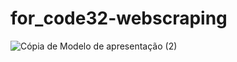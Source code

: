 # for_code32-webscraping
![Cópia de Modelo de apresentação (2)](https://github.com/SousaLJ/for_code32-webscraping/assets/145719118/72c6e64e-1761-4c43-a617-c010ed1a967b)
